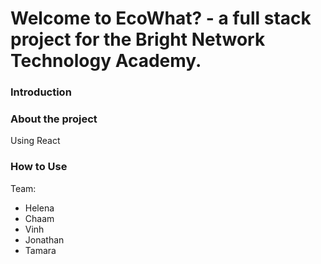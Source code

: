 <h1> Welcome to EcoWhat? - a full stack project for the Bright Network Technology Academy. </h1>


<h3>Introduction</h3>

<h3>About the project</h3>
Using React

<h3>How to Use</h3>

Team:
<ul>
  <li>Helena</li>
   <li>Chaam</li>
   <li>Vinh</li>
   <li>Jonathan</li>
   <li>Tamara</li>
</ul>
